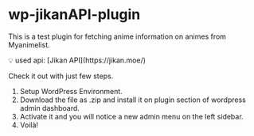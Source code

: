# wp-jikanAPI-plugin

This is a test plugin for fetching anime information on animes from Myanimelist.

<aside>
💡 used api: [Jikan API](https://jikan.moe/)

</aside>

Check it out with just few steps.
1. Setup WordPress Environment.
2. Download the file as .zip and install it on plugin section of wordpress admin dashboard.
3. Activate it and you will notice a new admin menu on the left sidebar.
4. Voilà!
